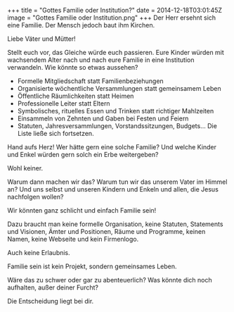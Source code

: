 +++
title = "Gottes Familie oder Institution?"
date = 2014-12-18T03:01:45Z
image = "Gottes Familie oder Institution.png"
+++
Der Herr ersehnt sich eine Familie. Der Mensch jedoch baut ihm Kirchen.

Liebe Väter und Mütter!

Stellt euch vor, das  Gleiche würde euch passieren. Eure Kinder würden mit wachsendem Alter nach und nach eure Familie in eine Institution verwandeln. Wie könnte so etwas aussehen?

+ Formelle Mitgliedschaft statt Familienbeziehungen
+ Organisierte wöchentliche Versammlungen statt gemeinsamem Leben
+ Öffentliche Räumlichkeiten statt Heimen
+ Professionelle Leiter statt Eltern
+ Symbolisches, rituelles Essen und Trinken statt richtiger Mahlzeiten
+ Einsammeln von Zehnten und Gaben bei Festen und Feiern
+ Statuten, Jahresversammlungen, Vorstandssitzungen, Budgets... Die Liste ließe sich fortsetzen.

Hand aufs Herz! Wer hätte gern eine solche Familie? Und welche Kinder und Enkel würden gern solch ein Erbe weitergeben?

Wohl keiner.

Warum dann machen wir das? Warum tun wir das unserem Vater im Himmel an? Und uns selbst und unseren Kindern und Enkeln und allen, die Jesus nachfolgen wollen?

Wir könnten ganz schlicht und einfach Familie sein!

Dazu braucht man keine formelle Organisation, keine Statuten, Statements und Visionen, Ämter und Positionen, Räume und Programme, keinen Namen, keine Webseite und kein Firmenlogo.

Auch keine Erlaubnis.

Familie sein ist kein Projekt, sondern gemeinsames Leben.

Wäre das zu schwer oder gar zu abenteuerlich? Was könnte dich noch aufhalten, außer deiner Furcht?

Die Entscheidung liegt bei dir.
